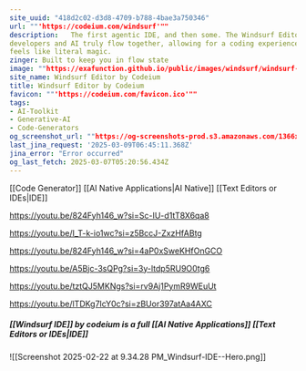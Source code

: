 ```yaml
---
site_uuid: "418d2c02-d3d8-4709-b788-4bae3a750346"
url: ""'https://codeium.com/windsurf'""
description:   The first agentic IDE, and then some. The Windsurf Editor is where the work of
developers and AI truly flow together, allowing for a coding experience that
feels like literal magic.
zinger: Built to keep you in flow state
image: ""https://exafunction.github.io/public/images/windsurf/windsurf-ide-thumbnail.jpg""
site_name: Windsurf Editor by Codeium
title: Windsurf Editor by Codeium
favicon: ""'https://codeium.com/favicon.ico'""
tags:
- AI-Toolkit
- Generative-AI
- Code-Generators
og_screenshot_url: ""https://og-screenshots-prod.s3.amazonaws.com/1366x768/80/false/2d10e118ad40fd692c4d55156f2285e7eae2c033a29fd9606373da510fbed0f6.jpeg""
last_jina_request: '2025-03-09T06:45:11.368Z'
jina_error: "Error occurred"
og_last_fetch: 2025-03-07T05:20:56.434Z
---
```



[[Code Generator]] [[AI Native Applications|AI Native]] [[Text Editors or IDEs|IDE]]

https://youtu.be/824Fyh146_w?si=Sc-IU-d1tT8X6qa8

https://youtu.be/I_T-k-io1wc?si=z5BccJ-ZxzHfABtg

https://youtu.be/824Fyh146_w?si=4aP0xSweKHfOnGCO

https://youtu.be/A5Bjc-3sQPg?si=3y-ltdp5RU9O0tg6

https://youtu.be/tztQJ5MKNgs?si=rv9Aj1PymR9WEuUt

https://youtu.be/lTDKg7IcY0c?si=zBUor397atAa4AXC
##### [[Windsurf IDE]] by codeium is a full [[AI Native Applications]] [[Text Editors or IDEs|IDE]]
![[Screenshot 2025-02-22 at 9.34.28 PM_Windsurf-IDE--Hero.png]]
